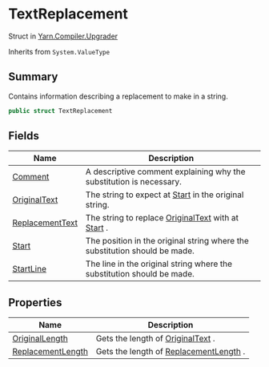 # TextReplacement

Struct in [Yarn.Compiler.Upgrader](../)

Inherits from `System.ValueType`

## Summary

Contains information describing a replacement to make in a string.

```csharp
public struct TextReplacement
```

## Fields

| Name                                                                         | Description                                                                                                                                                     |
| ---------------------------------------------------------------------------- | --------------------------------------------------------------------------------------------------------------------------------------------------------------- |
| [Comment](yarn.compiler.upgrader.textreplacement.comment.md)                 | A descriptive comment explaining why the substitution is necessary.                                                                                             |
| [OriginalText](yarn.compiler.upgrader.textreplacement.originaltext.md)       | The string to expect at [Start](yarn.compiler.upgrader.textreplacement.start.md) in the original string.                                                        |
| [ReplacementText](yarn.compiler.upgrader.textreplacement.replacementtext.md) | The string to replace [OriginalText](yarn.compiler.upgrader.textreplacement.originaltext.md) with at [Start](yarn.compiler.upgrader.textreplacement.start.md) . |
| [Start](yarn.compiler.upgrader.textreplacement.start.md)                     | The position in the original string where the substitution should be made.                                                                                      |
| [StartLine](yarn.compiler.upgrader.textreplacement.startline.md)             | The line in the original string where the substitution should be made.                                                                                          |

## Properties

| Name                                                                             | Description                                                                                           |
| -------------------------------------------------------------------------------- | ----------------------------------------------------------------------------------------------------- |
| [OriginalLength](yarn.compiler.upgrader.textreplacement.originallength.md)       | Gets the length of [OriginalText](yarn.compiler.upgrader.textreplacement.originaltext.md) .           |
| [ReplacementLength](yarn.compiler.upgrader.textreplacement.replacementlength.md) | Gets the length of [ReplacementLength](yarn.compiler.upgrader.textreplacement.replacementlength.md) . |

